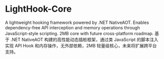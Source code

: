 # LightHook-Core
A lightweight hooking framework powered by .NET NativeAOT. Enables dependency-free API interception and memory operations through JavaScript-style scripting. 2MB core with future cross-platform roadmap.  基于 .NET NativeAOT 构建的高性能动态插桩框架，通过类 JavaScript 的脚本注入实现 API Hook 和内存操作，无外部依赖，2MB 轻量级核心，未来将扩展跨平台支持。
